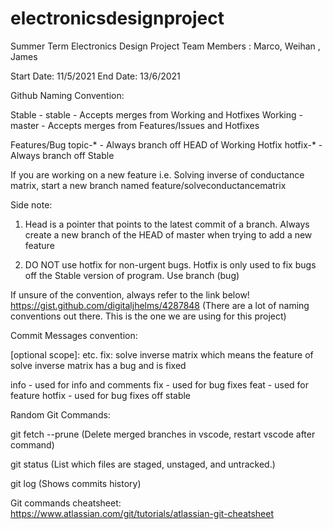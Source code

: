 # electronicsdesignproject
Summer Term Electronics Design Project 
Team Members : Marco, Weihan , James

Start Date: 11/5/2021
End Date: 13/6/2021


Github Naming Convention:

Stable - stable	- Accepts merges from Working and Hotfixes
Working - master - Accepts merges from Features/Issues and Hotfixes

Features/Bug topic-* - Always branch off HEAD of Working
Hotfix	hotfix-*	- Always branch off Stable

If you are working on a new feature i.e. Solving inverse of conductance matrix, start a new branch named feature/solveconductancematrix 

Side note:
1. Head is a pointer that points to the latest commit of a branch. Always create a new branch of the HEAD of master when trying to add a new feature

2. DO NOT use hotfix for non-urgent bugs. Hotfix is only used to fix bugs off the Stable version of program. Use branch (bug)

If unsure of the convention, always refer to the link below!
https://gist.github.com/digitaljhelms/4287848
(There are a lot of naming conventions out there. This is the one we are using for this project)



Commit Messages convention:

<type>[optional scope]:<description>
etc. fix: solve inverse matrix
which means the feature of solve inverse matrix has a bug and is fixed

info - used for info and comments
fix - used for bug fixes
feat - used for feature
hotfix - used for bug fixes off stable


Random Git Commands:

git fetch --prune (Delete merged branches in vscode, restart vscode after command)

git status (List which files are staged, unstaged, and untracked.)

git log (Shows commits history)

Git commands cheatsheet:
https://www.atlassian.com/git/tutorials/atlassian-git-cheatsheet


